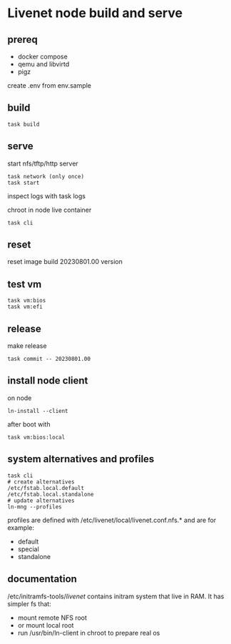 # Livenet node build and serve


## prereq

- docker compose
- qemu and libvirtd
- pigz

create .env from env.sample


## build


```
task build
```

## serve

start nfs/tftp/http server

```
task network (only once)
task start
```

inspect logs with task logs

chroot in node live container
```
task cli
```

## reset

reset image build 20230801.00 version

## test vm

```
task vm:bios
task vm:efi
```
## release

make release

```
task commit -- 20230801.00
```

## install node client

on node
```
ln-install --client
```

after boot with
```
task vm:bios:local
```

## system alternatives and profiles

```
task cli
# create alternatives
/etc/fstab.local.default
/etc/fstab.local.standalone
# update alternatives
ln-mng --profiles

```

profiles are defined with /etc/livenet/local/livenet.conf.nfs.* and are for example:
- default
- special
- standalone


## documentation

/etc/initramfs-tools/*livenet* contains initram system that live in RAM. It has simpler fs that:
- mount remote NFS root
- or mount local root
- run /usr/bin/ln-client in chroot to prepare real os